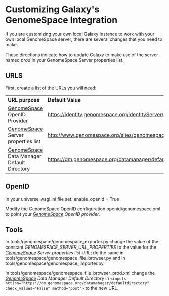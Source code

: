 # Customizing Galaxy's GenomeSpace Integration

If you are customizing your own local Galaxy Instance to work with your own local GenomeSpace server, there are several changes that you need to make.

These directions indicate how to update Galaxy to make use of the server named *prod* in your GenomeSpace Server properties list.

## URLS

First, create a list of the URLs you will need:

<table>
  <tr>
    <td> <strong>URL purpose</strong></td>
    <td> <strong>Default Value</strong></td>
  </tr>
  <tr>
    <td> <a href="/src/GenomeSpace/index.md">GenomeSpace</a> OpenID Provider</td>
    <td> <a href='https://identity.genomespace.org/identityServer/xrd.jsp'>https://identity.genomespace.org/identityServer/xrd.jsp</a></td>
  </tr>
  <tr>
    <td> <a href="/src/GenomeSpace/index.md">GenomeSpace</a> Server properties list</td>
    <td> <a href='http://www.genomespace.org/sites/genomespacefiles/config/serverurl.properties'>http://www.genomespace.org/sites/genomespacefiles/config/serverurl.properties</a></td>
  </tr>
  <tr>
    <td> <a href="/src/GenomeSpace/index.md">GenomeSpace</a> Data Manager Default Directory</td>
    <td> <a href='https://dm.genomespace.org/datamanager/defaultdirectory'>https://dm.genomespace.org/datamanager/defaultdirectory</a></td>
  </tr>
</table>


## OpenID

In your universe_wsgi.ini file set: enable_openid = True

Modify the GenomeSpace OpenID configuration openid/genomespace.xml to point your *[GenomeSpace](/src/GenomeSpace/index.md) OpenID provider*.

## Tools

In tools/genomespace/genomespace_exporter.py change the value of the constant *GENOMESPACE_SERVER_URL_PROPERTIES* to the value for the *[GenomeSpace](/src/GenomeSpace/index.md) Server properties list* URL; do the same in tools/genomespace/genomespace_file_browser.py and in tools/genomespace/genomespace_importer.py.

In tools/genomespace/genomespace_file_browser_prod.xml change the *[GenomeSpace](/src/GenomeSpace/index.md) Data Manager Default Directory* in `<inputs action="https://dm.genomespace.org/datamanager/defaultdirectory" check_values="False" method="post">` to the new URL.
